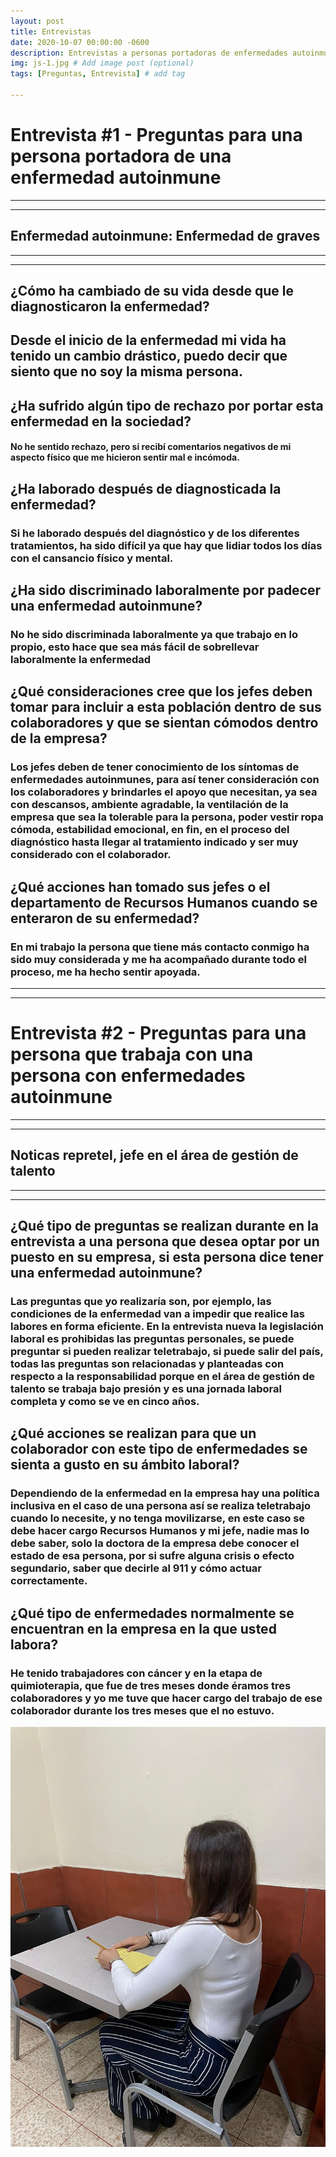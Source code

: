 ```yaml
---
layout: post
title: Entrevistas
date: 2020-10-07 00:00:00 -0600
description: Entrevistas a personas portadoras de enfermedades autoinmunes # Add post description (optional)
img: js-1.jpg # Add image post (optional)
tags: [Preguntas, Entrevista] # add tag

---
```

# **Entrevista #1** -  **Preguntas para una persona portadora de una enfermedad autoinmune**
---
---
**Enfermedad autoinmune: Enfermedad de graves**
---
---
---
## **¿Cómo ha cambiado de su vida desde que le diagnosticaron la enfermedad?**
## Desde el inicio de la enfermedad mi vida ha tenido un cambio drástico, puedo decir que siento que no soy la misma persona.
## **¿Ha sufrido algún tipo de rechazo por portar esta enfermedad en la sociedad?**
#### No he sentido rechazo, pero si recibí comentarios negativos de mi aspecto físico que me hicieron sentir mal e incómoda.
## **¿Ha laborado después de diagnosticada la enfermedad?**
### Si he laborado después del diagnóstico y de los diferentes tratamientos, ha sido difícil ya que hay que lidiar todos los días con el cansancio físico y mental.
## **¿Ha sido discriminado laboralmente por padecer una enfermedad autoinmune?**
### No he sido discriminada laboralmente ya que trabajo en lo propio, esto hace que sea más fácil de sobrellevar laboralmente la enfermedad
## **¿Qué consideraciones cree que los jefes deben tomar para incluir a esta población dentro de sus colaboradores y que se sientan cómodos dentro de la empresa?**
### Los jefes deben de tener conocimiento de los síntomas de enfermedades autoinmunes, para así tener consideración con los colaboradores y brindarles el apoyo que necesitan, ya sea con descansos, ambiente agradable, la ventilación de la empresa que sea la tolerable para la persona, poder vestir ropa cómoda, estabilidad emocional, en fin, en el proceso del diagnóstico hasta llegar al tratamiento indicado y ser muy considerado con el colaborador.
## **¿Qué acciones han tomado sus jefes o el departamento de Recursos Humanos cuando se enteraron de su enfermedad?** 
### En mi trabajo la persona que tiene más contacto conmigo ha sido muy considerada y me ha acompañado durante todo el proceso, me ha hecho sentir apoyada.
---
---
# **Entrevista #2 - Preguntas para una persona que trabaja con una persona con enfermedades autoinmune**
---
---
## **Noticas repretel, jefe en el área de gestión de talento**
---
---

## **¿Qué tipo de preguntas se realizan durante en la entrevista a una persona que desea optar por un puesto en su empresa, si esta persona dice tener una enfermedad autoinmune?**
### Las preguntas que yo realizaría son, por ejemplo, las condiciones de la enfermedad van a impedir que realice las labores en forma eficiente. En la entrevista nueva la legislación laboral es prohibidas las preguntas personales, se puede preguntar si pueden realizar teletrabajo, si puede salir del país, todas las preguntas son relacionadas y planteadas con respecto a la responsabilidad porque en el área de gestión de talento se trabaja bajo presión y es una jornada laboral completa y como se ve en cinco años. 
## **¿Qué acciones se realizan para que un colaborador con este tipo de enfermedades se sienta a gusto en su ámbito laboral?**
### Dependiendo de la enfermedad en la empresa hay una política inclusiva en el caso de una persona así se realiza teletrabajo cuando lo necesite, y no tenga movilizarse, en este caso se debe hacer cargo Recursos Humanos y mi jefe, nadie mas lo debe saber, solo la doctora de la empresa debe conocer el estado de esa persona, por si sufre alguna crisis o efecto segundario, saber que decirle al 911 y cómo actuar correctamente.
## **¿Qué tipo de enfermedades normalmente se encuentran en la empresa en la que usted labora?**
### He tenido trabajadores con cáncer y en la etapa de quimioterapia, que fue de tres meses donde éramos tres colaboradores y yo me tuve que hacer cargo del trabajo de ese colaborador durante los tres meses que el no estuvo.

![alt text](https://raw.githubusercontent.com/andreabogantes/autoinmunes/master/assets/img/FOTO.jpeg "Título")